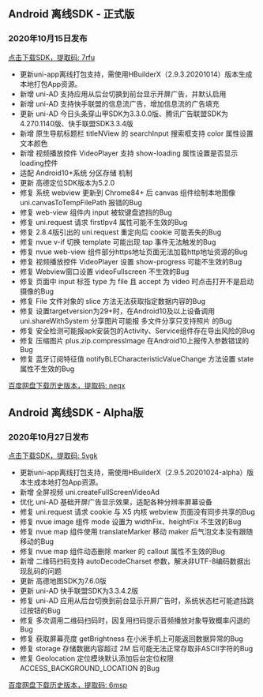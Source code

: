 ## Android 离线SDK - 正式版

### 2020年10月15日发布
[点击下载SDK，提取码: 7rfu](https://pan.baidu.com/s/14SZ-CjlbaNtGHk3CpamgXQ)

+ 更新uni-app离线打包支持，需使用HBuilderX（2.9.3.20201014）版本生成本地打包App资源。
+ 新增 uni-AD 支持应用从后台切换到前台显示开屏广告，并默认启用
+ 新增 uni-AD 支持快手联盟的信息流广告，增加信息流的广告填充
+ 更新 uni-AD 今日头条穿山甲SDK为3.3.0.0版、腾讯广告联盟SDK为4.270.1140版、快手联盟SDK3.3.4版
+ 新增 原生导航标题栏 titleNView 的 searchInput 搜索框支持 color 属性设置文本颜色
+ 新增 视频播放控件 VideoPlayer 支持 show-loading 属性设置是否显示loading控件
+ 适配 Android10+系统 分区存储 机制
+ 更新 高德定位SDK版本为5.2.0
+ 修复 系统 webview 更新到 Chrome84+ 后 canvas 组件绘制本地图像 uni.canvasToTempFilePath 报错的Bug
+ 修复 web-view 组件内 input 被软键盘遮挡的Bug
+ 修复 uni.request 请求 firstIpv4 属性可能不生效的Bug
+ 修复 2.8.4版引出的 uni.request 重定向后 cookie 可能丢失的Bug
+ 修复 nvue v-if 切换 template 可能出现 tap 事件无法触发的Bug
+ 修复 nvue web-view 组件部分https地址页面无法加载http地址资源的Bug
+ 修复 视频播放控件 VideoPlayer 设置 show-progress 可能不生效的Bug
+ 修复 Webview窗口设置 videoFullscreen 不生效的Bug
+ 修复 页面中 input 标签 type 为 file 且 accept 为 video 时点击打开不是启动摄像的Bug
+ 修复 File 文件对象的 slice 方法无法获取指定数据内容的Bug
+ 修复 设置targetversion为29+时，在Android10及以上设备调用 uni.shareWithSystem 分享图片可能报 多文件分享只支持照片 的Bug
+ 修复 安全检测可能报apk安装包的Activity、Service组件存在导出风险的Bug
+ 修复 压缩图片 plus.zip.compressImage 在Android10上报传入参数错误的Bug
+ 修复 蓝牙订阅特征值 notifyBLECharacteristicValueChange 方法设置 state 属性不生效的Bug

[百度网盘下载历史版本，提取码: neqx](https://pan.baidu.com/s/1Gpbnq3wLvvnRO6W-SlvVpA)



## Android 离线SDK - Alpha版

### 2020年10月27日发布
[点击下载SDK，提取码: 5vgk](https://pan.baidu.com/s/1NLBTW94Im_zg5R38Wiijdg) 

+ 更新uni-app离线打包支持，需使用HBuilderX（2.9.5.20201024-alpha）版本生成本地打包App资源。
+ 新增 全屏视频 uni.createFullScreenVideoAd
+ 优化 uni-AD 基础开屏广告显示效果，适配各种分辨率屏幕设备
+ 修复 uni.request 请求 cookie 与 X5 内核 webview 页面没有同步共享的Bug
+ 修复 nvue image 组件 mode 设置为 widthFix、heightFix 不生效的Bug
+ 修复 nvue map 组件使用 translateMarker 移动 maker 后气泡文本没有跟随移动的Bug
+ 修复 nvue map 组件动态删除 marker 的 callout 属性不生效的Bug
+ 新增 二维码扫码支持 autoDecodeCharset 参数，解决非UTF-8编码数据出现乱码的问题
+ 更新 高德地图SDK为7.6.0版
+ 更新 uni-AD 快手联盟SDK为3.3.4.2版
+ 修复 uni-AD 应用从后台切换到前台显示开屏广告时，系统状态栏可能遮挡跳过按钮的Bug
+ 修复 多次调用二维码扫码时，因复用扫码提示音频播放对象导致概率闪退的Bug
+ 修复 获取屏幕亮度 getBrightness 在小米手机上可能返回数据异常的Bug
+ 修复 storage 存储数据内容超过 2M 后可能无法正常存取非ASCII字符的Bug
+ 修复 Geolocation 定位模块默认添加后台定位权限 ACCESS_BACKGROUND_LOCATION 的Bug

[百度网盘下载历史版本，提取码: 6msp](https://pan.baidu.com/s/10fne34bwxWGtDJTd4PhroA)

